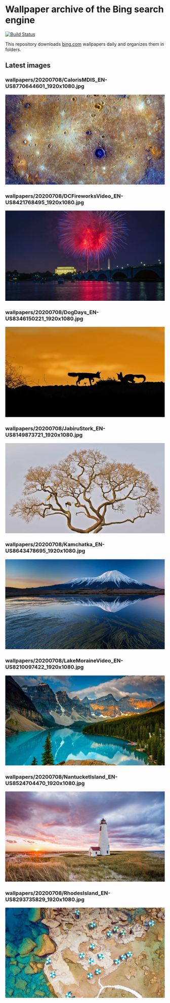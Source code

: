 # Wallpaper archive of the Bing search engine

[![Build Status](https://travis-ci.org/kijart/bing-daily-images-dl.svg?branch=wallpapers)](https://travis-ci.org/kijart/bing-daily-images-dl)

This repository downloads [bing.com](https://www.bing.com) wallpapers daily and organizes them in folders.

## Latest images

<!-- Wallpapers -->

### wallpapers/20200708/CalorisMDIS_EN-US8770644601_1920x1080.jpg

![wallpapers/20200708/CalorisMDIS_EN-US8770644601_1920x1080.jpg](wallpapers/20200708/CalorisMDIS_EN-US8770644601_1920x1080.jpg)

### wallpapers/20200708/DCFireworksVideo_EN-US8421768495_1920x1080.jpg

![wallpapers/20200708/DCFireworksVideo_EN-US8421768495_1920x1080.jpg](wallpapers/20200708/DCFireworksVideo_EN-US8421768495_1920x1080.jpg)

### wallpapers/20200708/DogDays_EN-US8346150221_1920x1080.jpg

![wallpapers/20200708/DogDays_EN-US8346150221_1920x1080.jpg](wallpapers/20200708/DogDays_EN-US8346150221_1920x1080.jpg)

### wallpapers/20200708/JabiruStork_EN-US8149873721_1920x1080.jpg

![wallpapers/20200708/JabiruStork_EN-US8149873721_1920x1080.jpg](wallpapers/20200708/JabiruStork_EN-US8149873721_1920x1080.jpg)

### wallpapers/20200708/Kamchatka_EN-US8643478695_1920x1080.jpg

![wallpapers/20200708/Kamchatka_EN-US8643478695_1920x1080.jpg](wallpapers/20200708/Kamchatka_EN-US8643478695_1920x1080.jpg)

### wallpapers/20200708/LakeMoraineVideo_EN-US8210097422_1920x1080.jpg

![wallpapers/20200708/LakeMoraineVideo_EN-US8210097422_1920x1080.jpg](wallpapers/20200708/LakeMoraineVideo_EN-US8210097422_1920x1080.jpg)

### wallpapers/20200708/NantucketIsland_EN-US8524704470_1920x1080.jpg

![wallpapers/20200708/NantucketIsland_EN-US8524704470_1920x1080.jpg](wallpapers/20200708/NantucketIsland_EN-US8524704470_1920x1080.jpg)

### wallpapers/20200708/RhodesIsland_EN-US8293735829_1920x1080.jpg

![wallpapers/20200708/RhodesIsland_EN-US8293735829_1920x1080.jpg](wallpapers/20200708/RhodesIsland_EN-US8293735829_1920x1080.jpg)

